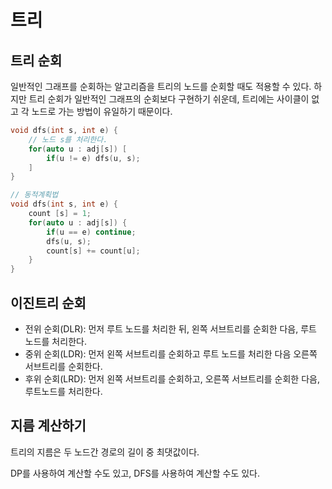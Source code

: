 # 트리

## 트리 순회

일반적인 그래프를 순회하는 알고리즘을 트리의 노드를 순회할 때도 적용할 수 있다.
하지만 트리 순회가 일반적인 그래프의 순회보다 구현하기 쉬운데, 트리에는 사이클이 없고 각 노드로 가는 방법이 유일하기 때문이다.

```cpp
void dfs(int s, int e) {
    // 노드 s를 처리한다.
    for(auto u : adj[s]) [
        if(u != e) dfs(u, s);
    ]
}

// 동적계획법
void dfs(int s, int e) {
    count [s] = 1;
    for(auto u : adj[s]) {
        if(u == e) continue;
        dfs(u, s);
        count[s] += count[u];
    }
}
```

## 이진트리 순회

- 전위 순회(DLR): 먼저 루트 노드를 처리한 뒤, 왼쪽 서브트리를 순회한 다음, 루트 노드를 처리한다.
- 중위 순회(LDR): 먼저 왼쪽 서브트리를 순회하고 루트 노드를 처리한 다음 오른쪽 서브트리를 순회한다.
- 후위 순회(LRD): 먼저 왼쪽 서브트리를 순회하고, 오른쪽 서브트리를 순회한 다음, 루트노드를 처리한다.

## 지름 계산하기

트리의 지름은 두 노드간 경로의 길이 중 최댓값이다.

DP를 사용하여 계산할 수도 있고, DFS를 사용하여 계산할 수도 있다.
